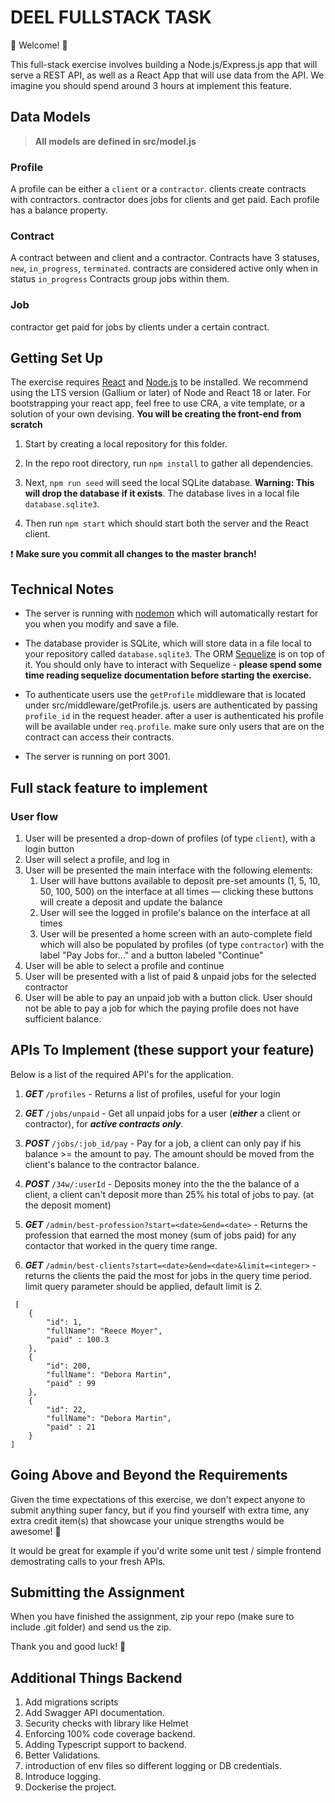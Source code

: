 # DEEL FULLSTACK TASK

💫 Welcome! 🎉

This full-stack exercise involves building a Node.js/Express.js app that will serve a REST API, as well as a React App that will use data from the API. We imagine you should spend around 3 hours at implement this feature.

## Data Models

> **All models are defined in src/model.js**

### Profile

A profile can be either a `client` or a `contractor`.
clients create contracts with contractors. contractor does jobs for clients and get paid.
Each profile has a balance property.

### Contract

A contract between and client and a contractor.
Contracts have 3 statuses, `new`, `in_progress`, `terminated`. contracts are considered active only when in status `in_progress`
Contracts group jobs within them.

### Job

contractor get paid for jobs by clients under a certain contract.

## Getting Set Up

The exercise requires [React](https://reactjs.org/) and [Node.js](https://nodejs.org/en/) to be installed. We recommend using the LTS version (Gallium or later) of Node and React 18 or later. For bootstrapping your react app, feel free to use CRA, a vite template, or a solution of your own devising. **You will be creating the front-end from scratch**

1. Start by creating a local repository for this folder.

1. In the repo root directory, run `npm install` to gather all dependencies.

1. Next, `npm run seed` will seed the local SQLite database. **Warning: This will drop the database if it exists**. The database lives in a local file `database.sqlite3`.

1. Then run `npm start` which should start both the server and the React client.

❗️ **Make sure you commit all changes to the master branch!**

## Technical Notes

- The server is running with [nodemon](https://nodemon.io/) which will automatically restart for you when you modify and save a file.

- The database provider is SQLite, which will store data in a file local to your repository called `database.sqlite3`. The ORM [Sequelize](http://docs.sequelizejs.com/) is on top of it. You should only have to interact with Sequelize - **please spend some time reading sequelize documentation before starting the exercise.**

- To authenticate users use the `getProfile` middleware that is located under src/middleware/getProfile.js. users are authenticated by passing `profile_id` in the request header. after a user is authenticated his profile will be available under `req.profile`. make sure only users that are on the contract can access their contracts.
- The server is running on port 3001.

## Full stack feature to implement

### User flow

1. User will be presented a drop-down of profiles (of type `client`), with a login button
1. User will select a profile, and log in
1. User will be presented the main interface with the following elements:
   1. User will have buttons available to deposit pre-set amounts (1, 5, 10, 50, 100, 500) on the interface at all times — clicking these buttons will create a deposit and update the balance
   1. User will see the logged in profile's balance on the interface at all times
   1. User will be presented a home screen with an auto-complete field which will also be populated by profiles (of type `contractor`) with the label "Pay Jobs for…" and a button labeled "Continue"
1. User will be able to select a profile and continue
1. User will be presented with a list of paid & unpaid jobs for the selected contractor
1. User will be able to pay an unpaid job with a button click. User should not be able to pay a job for which the paying profile does not have sufficient balance.

## APIs To Implement (these support your feature)

Below is a list of the required API's for the application.

1. **_GET_** `/profiles` - Returns a list of profiles, useful for your login

1. **_GET_** `/jobs/unpaid` - Get all unpaid jobs for a user (**_either_** a client or contractor), for **_active contracts only_**.

1. **_POST_** `/jobs/:job_id/pay` - Pay for a job, a client can only pay if his balance >= the amount to pay. The amount should be moved from the client's balance to the contractor balance.

1. **_POST_** `/34w/:userId` - Deposits money into the the the balance of a client, a client can't deposit more than 25% his total of jobs to pay. (at the deposit moment)

1. **_GET_** `/admin/best-profession?start=<date>&end=<date>` - Returns the profession that earned the most money (sum of jobs paid) for any contactor that worked in the query time range.

1. **_GET_** `/admin/best-clients?start=<date>&end=<date>&limit=<integer>` - returns the clients the paid the most for jobs in the query time period. limit query parameter should be applied, default limit is 2.

```
 [
    {
        "id": 1,
        "fullName": "Reece Moyer",
        "paid" : 100.3
    },
    {
        "id": 200,
        "fullName": "Debora Martin",
        "paid" : 99
    },
    {
        "id": 22,
        "fullName": "Debora Martin",
        "paid" : 21
    }
]
```

## Going Above and Beyond the Requirements

Given the time expectations of this exercise, we don't expect anyone to submit anything super fancy, but if you find yourself with extra time, any extra credit item(s) that showcase your unique strengths would be awesome! 🙌

It would be great for example if you'd write some unit test / simple frontend demostrating calls to your fresh APIs.

## Submitting the Assignment

When you have finished the assignment, zip your repo (make sure to include .git folder) and send us the zip.

Thank you and good luck! 🙏

## Additional Things Backend

1. Add migrations scripts
2. Add Swagger API documentation.
3. Security checks with library like Helmet
4. Enforcing 100% code coverage backend.
5. Adding Typescript support to backend.
6. Better Validations.
7. introduction of env files so different logging or DB credentials.
8. Introduce logging.
9. Dockerise the project.
